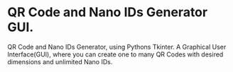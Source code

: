 ﻿# QR Code and Nano IDs Generator GUI.
 QR Code and Nano IDs Generator, using Pythons Tkinter. A Graphical User Interface(GUI), where you can create one to many QR Codes with desired dimensions and unlimited Nano IDs.
